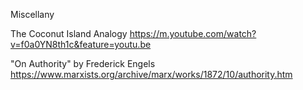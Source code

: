 Miscellany

The Coconut Island Analogy
https://m.youtube.com/watch?v=f0a0YN8th1c&feature=youtu.be

"On Authority" by Frederick Engels
https://www.marxists.org/archive/marx/works/1872/10/authority.htm
